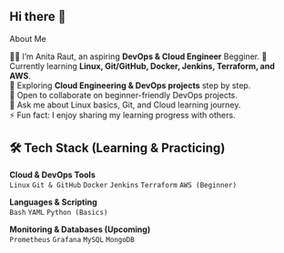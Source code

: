 ## Hi there 👋 

About Me

👩‍💻 I’m Anita Raut, an aspiring **DevOps & Cloud Engineer** Begginer. 
🌱 Currently learning **Linux, Git/GitHub, Docker, Jenkins, Terraform, and AWS**.  
🔭 Exploring **Cloud Engineering & DevOps projects** step by step.  
👯 Open to collaborate on beginner-friendly DevOps projects.  
💬 Ask me about Linux basics, Git, and Cloud learning journey.  
⚡ Fun fact: I enjoy sharing my learning progress with others. 

## 🛠️ Tech Stack (Learning & Practicing) 

**Cloud & DevOps Tools**  
`Linux` `Git & GitHub` `Docker` `Jenkins` `Terraform` `AWS (Beginner)`  

**Languages & Scripting**  
`Bash` `YAML` `Python (Basics)`  

**Monitoring & Databases (Upcoming)**  
`Prometheus` `Grafana` `MySQL` `MongoDB` 
